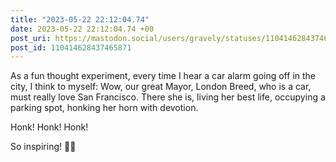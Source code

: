```yaml
---
title: "2023-05-22 22:12:04.74"
date: 2023-05-22 22:12:04.74 +00
post_uri: https://mastodon.social/users/gravely/statuses/110414628437465871
post_id: 110414628437465871
---
```

As a fun thought experiment, every time I hear a car alarm going off in the city, I think to myself: Wow, our great Mayor, London Breed, who is a car, must really love San Francisco. There she is, living her best life, occupying a parking spot, honking her horn with devotion.

Honk! Honk! Honk!

So inspiring! 🤗🌁


